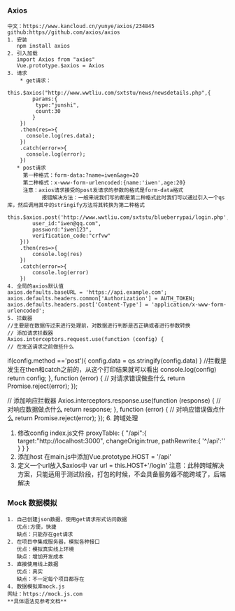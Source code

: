 ### Axios
    中文：https://www.kancloud.cn/yunye/axios/234845
    github:https//github.com/axios/axios
    1. 安装
       npm install axios
    2. 引入加载
       import Axios from "axios"
       Vue.prototype.$axios = Axios
    3. 请求
        * get请求：
            this.$axios("http://www.wwtliu.com/sxtstu/news/newsdetails.php",{
            params:{
             type:"junshi",
             count:30
            }
        })
        .then(res=>{
          console.log(res.data);
        })
        .catch(error=>{
          console.log(error);
        })
       * post请求
         第一种格式：form-data:?name=iwen&age=20
         第二种格式：x-www-form-urlencoded:{name:'iwen',age:20}
         注意：axios请求接受的post发请求的参数的格式是form-data格式
               报错解决方法：一般来说我们写的都是第二种格式此时我们可以通过引入一个qs库，然后调用其中的stringify方法将其转换为第二种格式
         this.$axios.post('http://www.wwtliu.com/sxtstu/blueberrypai/login.php',qs.stringify({
            user_id:"iwen@qq.com",
            password:"iwen123",
            verification_code:"crfvw"
        }))
        .then(res=>{
            console.log(res)
        })
        .catch(error=>{
            console.log(error)
        })
    4. 全局的axios默认值
    axios.defaults.baseURL = 'https://api.example.com';
    axios.defaults.headers.common['Authorization'] = AUTH_TOKEN;
    axios.defaults.headers.post['Content-Type'] = 'application/x-www-form-urlencoded';
    5. 拦截器
    //主要是在数据传过来进行处理前，对数据进行判断是否正确或者进行参数转换
    // 添加请求拦截器
    Axios.interceptors.request.use(function (config) {
    // 在发送请求之前做些什么
   if(config.method =='post'){
     config.data = qs.stringify(config.data)
   }
   //拦截是发生在then和catch之前的，从这个打印结果就可以看出
   console.log(config)
   return config;
   }, function (error) {
   // 对请求错误做些什么
   return Promise.reject(error);
   });

// 添加响应拦截器
Axios.interceptors.response.use(function (response) {
  // 对响应数据做点什么
  return response;
}, function (error) {
  // 对响应错误做点什么
  return Promise.reject(error);
});
6. 跨域处理
   1. 修改config index.js文件
   proxyTable: {
      "/api":{
        target:"http://localhost:3000",
        changeOrigin:true,
        pathRewrite:{
          '^/api':''
        }
      }
    }
  2. 添加host
   在main.js中添加Vue.prototype.HOST = '/api'
  3. 定义一个url放入$axios中
  var url = this.HOST+'/login'
注意：此种跨域解决方案，只能适用于测试阶段，打包的时候，不会具备服务器不能跨域了，后端解决

### Mock 数据模拟
    1. 自己创建json数据，使用get请求形式访问数据
       优点:方便，快捷
       缺点：只能存在get请求
    2. 在项目中集成服务器，模拟各种接口
       优点：模拟真实线上环境
       缺点：增加开发成本
    3. 直接使用线上数据
       优点：真实
       缺点：不一定每个项目都存在
    4. 数据模拟库mock.js
    网址：https://mock.js.com
    **具体语法见参考文档**
      
